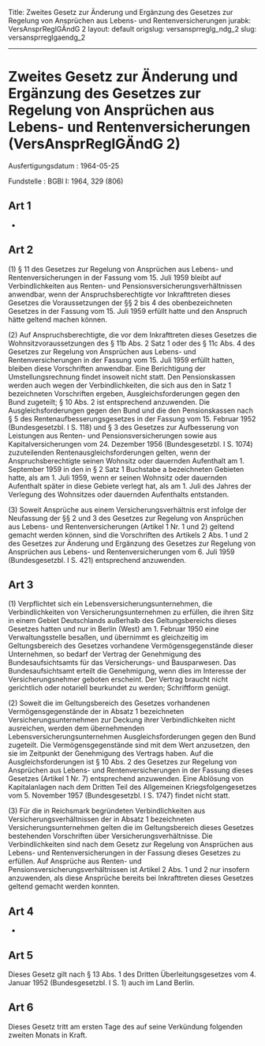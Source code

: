 Title: Zweites Gesetz zur Änderung und Ergänzung des Gesetzes zur Regelung von Ansprüchen
  aus Lebens- und Rentenversicherungen
jurabk: VersAnsprReglGÄndG 2
layout: default
origslug: versansprreglg_ndg_2
slug: versansprreglgaendg_2

---

# Zweites Gesetz zur Änderung und Ergänzung des Gesetzes zur Regelung von Ansprüchen aus Lebens- und Rentenversicherungen (VersAnsprReglGÄndG 2)

Ausfertigungsdatum
:   1964-05-25

Fundstelle
:   BGBl I: 1964, 329 (806)



## Art 1

-


## Art 2

(1) § 11 des Gesetzes zur Regelung von Ansprüchen aus Lebens- und
Rentenversicherungen in der Fassung vom 15. Juli 1959 bleibt auf
Verbindlichkeiten aus Renten- und Pensionsversicherungsverhältnissen
anwendbar, wenn der Anspruchsberechtigte vor Inkrafttreten dieses
Gesetzes die Voraussetzungen der §§ 2 bis 4 des obenbezeichneten
Gesetzes in der Fassung vom 15. Juli 1959 erfüllt hatte und den
Anspruch hätte geltend machen können.

(2) Auf Anspruchsberechtigte, die vor dem Inkrafttreten dieses
Gesetzes die Wohnsitzvoraussetzungen des § 11b Abs. 2 Satz 1 oder des
§ 11c Abs. 4 des Gesetzes zur Regelung von Ansprüchen aus Lebens- und
Rentenversicherungen in der Fassung vom 15. Juli 1959 erfüllt hatten,
bleiben diese Vorschriften anwendbar. Eine Berichtigung der
Umstellungsrechnung findet insoweit nicht statt. Den Pensionskassen
werden auch wegen der Verbindlichkeiten, die sich aus den in Satz 1
bezeichneten Vorschriften ergeben, Ausgleichsforderungen gegen den
Bund zugeteilt; § 10 Abs. 2 ist entsprechend anzuwenden. Die
Ausgleichsforderungen gegen den Bund und die den Pensionskassen nach §
5 des Rentenaufbesserungsgesetzes in der Fassung vom 15. Februar 1952
(Bundesgesetzbl. I S. 118) und § 3 des Gesetzes zur Aufbesserung von
Leistungen aus Renten- und Pensionsversicherungen sowie aus
Kapitalversicherungen vom 24. Dezember 1956 (Bundesgesetzbl. I S.
1074) zuzuteilenden Rentenausgleichsforderungen gelten, wenn der
Anspruchsberechtigte seinen Wohnsitz oder dauernden Aufenthalt am 1.
September 1959 in den in § 2 Satz 1 Buchstabe a bezeichneten Gebieten
hatte, als am 1. Juli 1959, wenn er seinen Wohnsitz oder dauernden
Aufenthalt später in diese Gebiete verlegt hat, als am 1. Juli des
Jahres der Verlegung des Wohnsitzes oder dauernden Aufenthalts
entstanden.

(3) Soweit Ansprüche aus einem Versicherungsverhältnis erst infolge
der Neufassung der §§ 2 und 3 des Gesetzes zur Regelung von Ansprüchen
aus Lebens- und Rentenversicherungen (Artikel 1 Nr. 1 und 2) geltend
gemacht werden können, sind die Vorschriften des Artikels 2 Abs. 1 und
2 des Gesetzes zur Änderung und Ergänzung des Gesetzes zur Regelung
von Ansprüchen aus Lebens- und Rentenversicherungen vom 6. Juli 1959
(Bundesgesetzbl. I S. 421) entsprechend anzuwenden.


## Art 3

(1) Verpflichtet sich ein Lebensversicherungsunternehmen, die
Verbindlichkeiten von Versicherungsunternehmen zu erfüllen, die ihren
Sitz in einem Gebiet Deutschlands außerhalb des Geltungsbereichs
dieses Gesetzes hatten und nur in Berlin (West) am 1. Februar 1950
eine Verwaltungsstelle besaßen, und übernimmt es gleichzeitig im
Geltungsbereich des Gesetzes vorhandene Vermögensgegenstände dieser
Unternehmen, so bedarf der Vertrag der Genehmigung des
Bundesaufsichtsamts für das Versicherungs- und Bausparwesen. Das
Bundesaufsichtsamt erteilt die Genehmigung, wenn dies im Interesse der
Versicherungsnehmer geboten erscheint. Der Vertrag braucht nicht
gerichtlich oder notariell beurkundet zu werden; Schriftform genügt.

(2) Soweit die im Geltungsbereich des Gesetzes vorhandenen
Vermögensgegenstände der in Absatz 1 bezeichneten
Versicherungsunternehmen zur Deckung ihrer Verbindlichkeiten nicht
ausreichen, werden dem übernehmenden Lebensversicherungsunternehmen
Ausgleichsforderungen gegen den Bund zugeteilt. Die
Vermögensgegenstände sind mit dem Wert anzusetzen, den sie im
Zeitpunkt der Genehmigung des Vertrags haben. Auf die
Ausgleichsforderungen ist § 10 Abs. 2 des Gesetzes zur Regelung von
Ansprüchen aus Lebens- und Rentenversicherungen in der Fassung dieses
Gesetzes (Artikel 1 Nr. 7) entsprechend anzuwenden. Eine Ablösung von
Kapitalanlagen nach dem Dritten Teil des Allgemeinen
Kriegsfolgengesetzes vom 5. November 1957 (Bundesgesetzbl. I S. 1747)
findet nicht statt.

(3) Für die in Reichsmark begründeten Verbindlichkeiten aus
Versicherungsverhältnissen der in Absatz 1 bezeichneten
Versicherungsunternehmen gelten die im Geltungsbereich dieses Gesetzes
bestehenden Vorschriften über Versicherungsverhältnisse. Die
Verbindlichkeiten sind nach dem Gesetz zur Regelung von Ansprüchen aus
Lebens- und Rentenversicherungen in der Fassung dieses Gesetzes zu
erfüllen. Auf Ansprüche aus Renten- und
Pensionsversicherungsverhältnissen ist Artikel 2 Abs. 1 und 2 nur
insofern anzuwenden, als diese Ansprüche bereits bei Inkrafttreten
dieses Gesetzes geltend gemacht werden konnten.


## Art 4

-


## Art 5

Dieses Gesetz gilt nach § 13 Abs. 1 des Dritten Überleitungsgesetzes
vom 4. Januar 1952 (Bundesgesetzbl. I S. 1) auch im Land Berlin.


## Art 6

Dieses Gesetz tritt am ersten Tage des auf seine Verkündung folgenden
zweiten Monats in Kraft.

